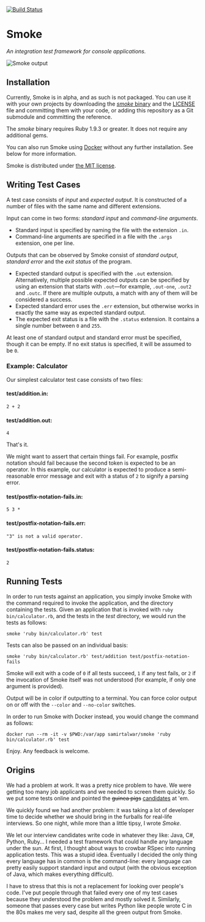 [![Build Status](https://travis-ci.org/SamirTalwar/Smoke.svg?branch=master)](https://travis-ci.org/SamirTalwar/Smoke)

# Smoke

*An integration test framework for console applications.*

![Smoke output](https://s3-eu-west-1.amazonaws.com/samirtalwar-smoke/screenshot.png)

## Installation

Currently, Smoke is in alpha, and as such is not packaged. You can use it with your own projects by downloading the [*smoke* binary][bin/smoke] and the [LICENSE][] file and committing them with your code, or adding this repository as a Git submodule and committing the reference.

The *smoke* binary requires Ruby 1.9.3 or greater. It does not require any additional gems.

You can also run Smoke using [Docker][] without any further installation. See below for more information.

Smoke is distributed under [the MIT license][the MIT license].

[bin/smoke]: https://raw.githubusercontent.com/SamirTalwar/Smoke/master/bin/smoke
[LICENSE]: https://raw.githubusercontent.com/SamirTalwar/Smoke/master/LICENSE
[Docker]: https://www.docker.com/
[the MIT license]: http://samirtalwar.mit-license.org/

## Writing Test Cases

A test case consists of *input* and *expected output*. It is constructed of a number of files with the same name and different extensions.

Input can come in two forms: *standard input* and *command-line arguments*.

  * Standard input is specified by naming the file with the extension `.in`.
  * Command-line arguments are specified in a file with the `.args` extension, one per line.

Outputs that can be observed by Smoke consist of *standard output*, *standard error* and the *exit status* of the program.

  * Expected standard output is specified with the `.out` extension. Alternatively, multiple possible expected outputs can be specified by using an extension that starts with `.out`—for example, `.out-one`, `.out2` and `.outc`. If there are multiple outputs, a match with any of them will be considered a success.
  * Expected standard error uses the `.err` extension, but otherwise works in exactly the same way as expected standard output.
  * The expected exit status is a file with the `.status` extension. It contains a single number between `0` and `255`.

At least one of standard output and standard error must be specified, though it can be empty. If no exit status is specified, it will be assumed to be `0`.

### Example: Calculator

Our simplest calculator test case consists of two files:

#### test/addition.in:

    2 + 2

#### test/addition.out:

    4

That's it.

We might want to assert that certain things fail. For example, postfix notation should fail because the second token is expected to be an operator. In this example, our calculator is expected to produce a semi-reasonable error message and exit with a status of `2` to signify a parsing error.

#### test/postfix-notation-fails.in:

    5 3 *

#### test/postfix-notation-fails.err:

    "3" is not a valid operator.

#### test/postfix-notation-fails.status:

    2

## Running Tests

In order to run tests against an application, you simply invoke Smoke with the command required to invoke the application, and the directory containing the tests. Given an application that is invoked with `ruby bin/calculator.rb`, and the tests in the *test* directory, we would run the tests as follows:

    smoke 'ruby bin/calculator.rb' test

Tests can also be passed on an individual basis:

    smoke 'ruby bin/calculator.rb' test/addition test/postfix-notation-fails

Smoke will exit with a code of `0` if all tests succeed, `1` if any test fails, or `2` if the invocation of Smoke itself was not understood (for example, if only one argument is provided).

Output will be in color if outputting to a terminal. You can force color output on or off with the `--color` and `--no-color` switches.

In order to run Smoke with Docker instead, you would change the command as follows:

    docker run --rm -it -v $PWD:/var/app samirtalwar/smoke 'ruby bin/calculator.rb' test

Enjoy. Any feedback is welcome.

## Origins

We had a problem at work. It was a pretty nice problem to have. We were getting too many job applicants and we needed to screen them quickly. So we put some tests online and pointed the <del>guinea pigs</del> <ins>candidates</ins> at 'em.

We quickly found we had another problem: it was taking a lot of developer time to decide whether we should bring in the furballs for real-life interviews. So one night, while more than a little tipsy, I wrote *Smoke*.

We let our interview candidates write code in whatever they like: Java, C#, Python, Ruby&hellip; I needed a test framework that could handle any language under the sun. At first, I thought about ways to crowbar RSpec into running application tests. This was a stupid idea. Eventually I decided the only thing every language has in common is the command-line: every language can pretty easily support standard input and output (with the obvious exception of Java, which makes everything difficult).

I have to stress that this is not a replacement for looking over people's code. I've put people through that failed every one of my test cases because they understood the problem and mostly solved it. Similarly, someone that passes every case but writes Python like people wrote C in the 80s makes me very sad, despite all the green output from Smoke.
